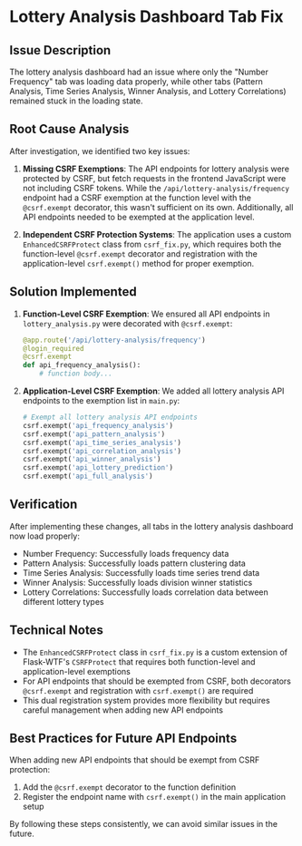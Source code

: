# Lottery Analysis Dashboard Tab Fix

## Issue Description
The lottery analysis dashboard had an issue where only the "Number Frequency" tab was loading data properly, while other tabs (Pattern Analysis, Time Series Analysis, Winner Analysis, and Lottery Correlations) remained stuck in the loading state.

## Root Cause Analysis
After investigation, we identified two key issues:

1. **Missing CSRF Exemptions**: The API endpoints for lottery analysis were protected by CSRF, but fetch requests in the frontend JavaScript were not including CSRF tokens. While the `/api/lottery-analysis/frequency` endpoint had a CSRF exemption at the function level with the `@csrf.exempt` decorator, this wasn't sufficient on its own. Additionally, all API endpoints needed to be exempted at the application level.

2. **Independent CSRF Protection Systems**: The application uses a custom `EnhancedCSRFProtect` class from `csrf_fix.py`, which requires both the function-level `@csrf.exempt` decorator and registration with the application-level `csrf.exempt()` method for proper exemption.

## Solution Implemented

1. **Function-Level CSRF Exemption**: We ensured all API endpoints in `lottery_analysis.py` were decorated with `@csrf.exempt`:
   ```python
   @app.route('/api/lottery-analysis/frequency')
   @login_required
   @csrf.exempt
   def api_frequency_analysis():
       # function body...
   ```

2. **Application-Level CSRF Exemption**: We added all lottery analysis API endpoints to the exemption list in `main.py`:
   ```python
   # Exempt all lottery analysis API endpoints
   csrf.exempt('api_frequency_analysis')
   csrf.exempt('api_pattern_analysis')
   csrf.exempt('api_time_series_analysis')
   csrf.exempt('api_correlation_analysis')
   csrf.exempt('api_winner_analysis')
   csrf.exempt('api_lottery_prediction')
   csrf.exempt('api_full_analysis')
   ```

## Verification
After implementing these changes, all tabs in the lottery analysis dashboard now load properly:
- Number Frequency: Successfully loads frequency data
- Pattern Analysis: Successfully loads pattern clustering data
- Time Series Analysis: Successfully loads time series trend data
- Winner Analysis: Successfully loads division winner statistics
- Lottery Correlations: Successfully loads correlation data between different lottery types

## Technical Notes
- The `EnhancedCSRFProtect` class in `csrf_fix.py` is a custom extension of Flask-WTF's `CSRFProtect` that requires both function-level and application-level exemptions
- For API endpoints that should be exempted from CSRF, both decorators `@csrf.exempt` and registration with `csrf.exempt()` are required
- This dual registration system provides more flexibility but requires careful management when adding new API endpoints

## Best Practices for Future API Endpoints
When adding new API endpoints that should be exempt from CSRF protection:
1. Add the `@csrf.exempt` decorator to the function definition
2. Register the endpoint name with `csrf.exempt()` in the main application setup

By following these steps consistently, we can avoid similar issues in the future.
